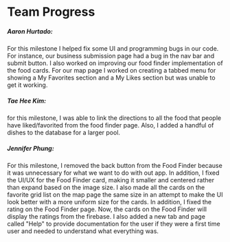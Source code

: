 <h1>Team Progress</h1>

<h5>Aaron Hurtado:</h5>
<p>For this milestone I helped fix some UI and programming bugs in our code. For instance, our business submission page had a bug in the nav bar and submit button. I also worked on improving our food finder implementation of the food cards. For our map page I worked on creating a tabbed menu for showing a My Favorites section and a My Likes section but was unable to get it working.</p>

<h5>Tae Hee Kim:</h5>
<p>for this milestone, I was able to link the directions to all the food that people have liked/favorited from the food finder page. Also, I added a handful of dishes to the database for a larger pool.</p>

<h5>Jennifer Phung:</h5>
<p>For this milestone, I removed the back button from the Food Finder because it was unnecessary for what we want to do with out app. In addition, I fixed the UI/UX for the Food Finder card, making it smaller and centered rather than expand based on the image size. I also made all the cards on the favorite grid list on the map page the same size in an attempt to make the UI look better with a more uniform size for the cards. In addition, I fixed the rating on the Food Finder page. Now, the cards on the Food Finder will display the ratings from the firebase. I also added a new tab and page called "Help" to provide documentation for the user if they were a first time user and needed to understand what everything was.</p>
